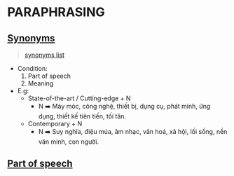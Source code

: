 # PARAPHRASING
## [Synonyms](https://drive.google.com/file/d/19fpYMYGx4oHvwHEQSae993mCM-Fm_u6l/view?usp=share_link)
> [synonyms list](https://github.com/S-ROLL/notebook.language/blob/main/BASIC%20IELTS_29/Writing/paraphrasing%20list.md)
- Condition:
  1. Part of speech
  2. Meaning
- E.g:
  - State-of-the-art / Cutting-edge + N
    - N ➡️ Máy móc, công nghệ, thiết bị, dụng cụ, phát minh, ứng dụng, thiết kế tiên tiến, tối tân.
  - Contemporary + N
    - N ➡️ Suy nghĩa, điệu múa, âm nhạc, văn hoá, xã hội, lối sống, nền văn minh, con người.
## [Part of speech](https://drive.google.com/file/d/1R0SGNaW0gKsVCbLt2dn8Qg8IcEC8FABM/view?usp=sharing)

